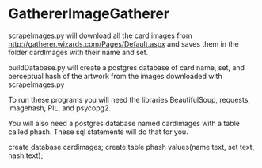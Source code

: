 # GathererImageGatherer


scrapeImages.py will download all the card images from http://gatherer.wizards.com/Pages/Default.aspx and saves them in the folder cardImages with their name and set.

buildDatabase.py will create a postgres database of card name, set, and perceptual hash of the artwork from the images downloaded with scrapeImages.py

To run these programs you will need the libraries BeautifulSoup, requests, imagehash, PIL, and psycopg2. 

You will also need a postgres database named cardimages with a table called phash. These sql statements will do that for you.

create database cardimages;
create table phash values(name text, set text, hash text);

